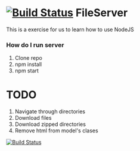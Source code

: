 [![Build Status](https://travis-ci.org/diegosanchez/fileserver.svg?branch=master)](https://travis-ci.org/diegosanchez/fileserver)
FileServer
==========

This is a exercise for us to learn how to use NodeJS

### How do I run server
1. Clone repo
2. npm install
3. npm start 


TODO
====
1. Navigate through directories
2. Download files
3. Download zipped directories
4. Remove  html from model's clases

[![Build Status](https://travis-ci.org/diegosanchez/fileserver.svg?branch=master)](https://travis-ci.org/diegosanchez/fileserver)
